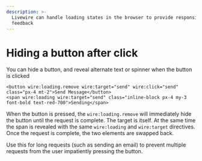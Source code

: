 ```yaml
---
description: >-
  Livewire can handle loading states in the browser to provide responsive
  feedback
---
```


# Hiding a button after click

You can hide a button, and reveal alternate text or spinner when the button is clicked

```markup
<button wire:loading.remove wire:target="send" wire:click="send" class="px-4 mt-2">Send Message</button>
<span wire:loading wire:target="send" class="inline-block px-4 my-3 font-bold text-red-700">Sending</span>
```

When the button is pressed, the `wire:loading.remove` will immediately hide the button until the request is complete. The target is itself.  At the same time the span is revealed with the same `wire:loading` and `wire:target` directives. Once the request is complete, the two elements are swapped back.

Use this for long requests (such as sending an email) to prevent multiple requests from the user impatiently pressing the button.
